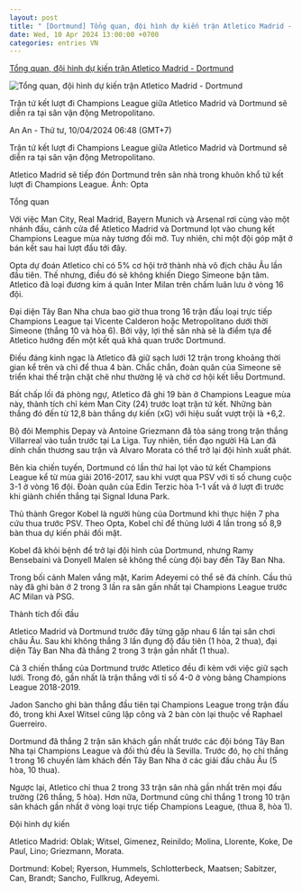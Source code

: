 ```yaml
---
layout: post
title: " [Dortmund] Tổng quan, đội hình dự kiến trận Atletico Madrid - Dortmund"
date: Wed, 10 Apr 2024 13:00:00 +0700
categories: entries VN
---
```

[Tổng quan, đội hình dự kiến trận Atletico Madrid - Dortmund](https://laodong.vn/bong-da-quoc-te/tong-quan-doi-hinh-du-kien-tran-atletico-madrid-dortmund-1325317.ldo)

![Tổng quan, đội hình dự kiến trận Atletico Madrid - Dortmund](https://media-cdn-v2.laodong.vn/storage/newsportal/2024/4/9/1325317/Rsz_Atletico-Dortmun.jpg?w=800&h=420&crop=auto&scale=both)

Trận tứ kết lượt đi Champions League giữa Atletico Madrid và Dortmund sẽ diễn ra tại sân vận động Metropolitano.

An An - Thứ tư, 10/04/2024 06:48 (GMT+7)

Trận tứ kết lượt đi Champions League giữa Atletico Madrid và Dortmund sẽ diễn ra tại sân vận động Metropolitano.

Atletico Madrid sẽ tiếp đón Dortmund trên sân nhà trong khuôn khổ tứ kết lượt đi Champions League. Ảnh: Opta

Tổng quan

Với việc Man City, Real Madrid, Bayern Munich và Arsenal rơi cùng vào một nhánh đấu, cánh cửa để Atletico Madrid và Dortmund lọt vào chung kết Champions League mùa này tương đối mở. Tuy nhiên, chỉ một đội góp mặt ở bán kết sau hai lượt đấu tới đây.

Opta dự đoán Atletico chỉ có 5% cơ hội trở thành nhà vô địch châu Âu lần đầu tiên. Thế nhưng, điều đó sẽ không khiến Diego Simeone bận tâm. Atletico đã loại đương kim á quân Inter Milan trên chấm luân lưu ở vòng 16 đội.

Đại diện Tây Ban Nha chưa bao giờ thua trong 16 trận đấu loại trực tiếp Champions League tại Vicente Calderon hoặc Metropolitano dưới thời Simeone (thắng 10 và hòa 6). Bởi vậy, lợi thế sân nhà sẽ là điểm tựa để Atletico hướng đến một kết quả khả quan trước Dortmund.

Điều đáng kinh ngạc là Atletico đã giữ sạch lưới 12 trận trong khoảng thời gian kể trên và chỉ để thua 4 bàn. Chắc chắn, đoàn quân của Simeone sẽ triển khai thế trận chặt chẽ như thường lệ và chờ cơ hội kết liễu Dortmund.

Bất chấp lối đá phòng ngự, Atletico đã ghi 19 bàn ở Champions League mùa này, thành tích chỉ kém Man City (24) trước loạt trận tứ kết. Những bàn thắng đó đến từ 12,8 bàn thắng dự kiến ​​(xG) với hiệu suất vượt trội là +6,2.

Bộ đôi Memphis Depay và Antoine Griezmann đã tỏa sáng trong trận thắng Villarreal vào tuần trước tại La Liga. Tuy nhiên, tiền đạo người Hà Lan đã dính chấn thương sau trận và Alvaro Morata có thể trở lại đội hình xuất phát.

Bên kia chiến tuyến, Dortmund có lần thứ hai lọt vào tứ kết Champions League kể từ mùa giải 2016-2017, sau khi vượt qua PSV với tỉ số chung cuộc 3-1 ở vòng 16 đội. Đoàn quân của Edin Terzic hòa 1-1 vất vả ở lượt đi trước khi giành chiến thắng tại Signal Iduna Park.

Thủ thành Gregor Kobel là người hùng của Dortmund khi thực hiện 7 pha cứu thua trước PSV. Theo Opta, Kobel chỉ để thủng lưới 4 lần trong số 8,9 bàn thua dự kiến ​​​​phải đối mặt.

Kobel đã khỏi bệnh để trở lại đội hình của Dortmund, nhưng Ramy Bensebaini và Donyell Malen sẽ không thể cùng đội bay đến Tây Ban Nha.

Trong bối cảnh Malen vắng mặt, Karim Adeyemi có thể sẽ đá chính. Cầu thủ này đã ghi bàn ở 2 trong 3 lần ra sân gần nhất tại Champions League trước AC Milan và PSG.

Thành tích đối đầu

Atletico Madrid và Dortmund trước đây từng gặp nhau 6 lần tại sân chơi châu Âu. Sau khi không thắng 3 lần đụng độ đầu tiên (1 hòa, 2 thua), đại diện Tây Ban Nha đã thắng 2 trong 3 trận gần nhất (1 thua).

Cả 3 chiến thắng của Dortmund trước Atletico đều đi kèm với việc giữ sạch lưới. Trong đó, gần nhất là trận thắng với tỉ số 4-0 ở vòng bảng Champions League 2018-2019.

Jadon Sancho ghi bàn thắng đầu tiên tại Champions League trong trận đấu đó, trong khi Axel Witsel cũng lập công và 2 bàn còn lại thuộc về Raphael Guerreiro.

Dortmund đã thắng 2 trận sân khách gần nhất trước các đội bóng Tây Ban Nha tại Champions League và đối thủ đều là Sevilla. Trước đó, họ chỉ thắng 1 trong 16 chuyến làm khách đến Tây Ban Nha ở các giải đấu châu Âu (5 hòa, 10 thua).

Ngược lại, Atletico chỉ thua 2 trong 33 trận sân nhà gần nhất trên mọi đấu trường (26 thắng, 5 hòa). Hơn nữa, Dortmund cũng chỉ thắng 1 trong 10 trận sân khách gần nhất ở vòng loại trực tiếp Champions League, (thua 8, hòa 1).

Đội hình dự kiến

Atletico Madrid: Oblak; Witsel, Gimenez, Reinildo; Molina, Llorente, Koke, De Paul, Lino; Griezmann, Morata.

Dortmund: Kobel; Ryerson, Hummels, Schlotterbeck, Maatsen; Sabitzer, Can, Brandt; Sancho, Fullkrug, Adeyemi.

